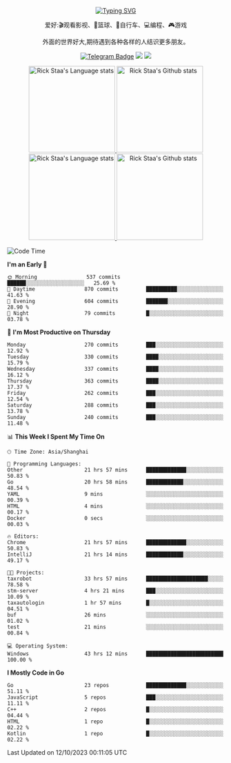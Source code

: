 <div align="center"> 

[![Typing SVG](https://readme-typing-svg.herokuapp.com?size=25&duration=2500&color=eeeeee&vCenter=true&width=200&height=40&lines=Hi+there+%F0%9F%91%8B%F0%9F%8F%BB;I'm+DanBai)](https://git.io/typing-svg)

爱好:🎬观看影视、🏀篮球、🚴自行车、💻编程、🎮游戏

外面的世界好大,期待遇到各种各样的人结识更多朋友。

[![Telegram Badge](https://img.shields.io/badge/-Telegram-blue?style=flat&logo=Telegram&logoColor=white)](https://t.me/danbai9420) 
[![](https://img.shields.io/badge/-Blog-brightgreen?style=flat&logo=Blogger&logoColor=white)](https://p00q.cn)
[![](https://img.shields.io/badge/-Email-red?style=flat&logo=Mail.Ru&logoColor=white)](mailto:danbai@88.com)
</div>

<!-- Light Mode -->
<div align="center"> 
<a href="https://github.com/anuraghazra/github-readme-stats#gh-light-mode-only">
<img height=200 src="https://github-readme-stats.vercel.app/api/top-langs/?username=danbai225&layout=compact&langs_count=10&hide_border=1&role=OWNER,COLLABORATOR#gh-light-mode-only" alt="Rick Staa's Language stats" />
</a>
<a href="https://github.com/anuraghazra/github-readme-stats#gh-light-mode-only">
<img height=200 src="https://github-readme-stats.vercel.app/api?username=danbai225&show_icons=true&count_private=true&line_height=28&hide_border=1&include_all_commits=true&card_width=450&role=OWNER,COLLABORATOR&exclude_repo=github-readme-stats#gh-light-mode-only" alt="Rick Staa's Github stats" />
</a>
</div>

<!-- Dark Mode -->
<div align="center"> 
<a href="https://github.com/anuraghazra/github-readme-stats#gh-dark-mode-only">
<img height=200 src="https://github-readme-stats.vercel.app/api/top-langs/?username=danbai225&layout=compact&langs_count=10&hide_border=1&role=OWNER,COLLABORATOR&theme=github_dark#gh-dark-mode-only" alt="Rick Staa's Language stats" />
</a>
<a href="https://github.com/anuraghazra/github-readme-stats#gh-dark-mode-only">
<img height=200 src="https://github-readme-stats.vercel.app/api?username=danbai225&show_icons=true&count_private=true&line_height=28&hide_border=1&include_all_commits=true&card_width=450&role=OWNER,COLLABORATOR&exclude_repo=github-readme-stats&theme=github_dark#gh-dark-mode-only" alt="Rick Staa's Github stats" />
</a>
</div>

<!--START_SECTION:waka-->
![Code Time](http://img.shields.io/badge/Code%20Time-1%2C248%20hrs%2032%20mins-blue)

**I'm an Early 🐤** 

```text
🌞 Morning                537 commits         ██████░░░░░░░░░░░░░░░░░░░   25.69 % 
🌆 Daytime                870 commits         ██████████░░░░░░░░░░░░░░░   41.63 % 
🌃 Evening                604 commits         ███████░░░░░░░░░░░░░░░░░░   28.90 % 
🌙 Night                  79 commits          █░░░░░░░░░░░░░░░░░░░░░░░░   03.78 % 
```
📅 **I'm Most Productive on Thursday** 

```text
Monday                   270 commits         ███░░░░░░░░░░░░░░░░░░░░░░   12.92 % 
Tuesday                  330 commits         ████░░░░░░░░░░░░░░░░░░░░░   15.79 % 
Wednesday                337 commits         ████░░░░░░░░░░░░░░░░░░░░░   16.12 % 
Thursday                 363 commits         ████░░░░░░░░░░░░░░░░░░░░░   17.37 % 
Friday                   262 commits         ███░░░░░░░░░░░░░░░░░░░░░░   12.54 % 
Saturday                 288 commits         ███░░░░░░░░░░░░░░░░░░░░░░   13.78 % 
Sunday                   240 commits         ███░░░░░░░░░░░░░░░░░░░░░░   11.48 % 
```


📊 **This Week I Spent My Time On** 

```text
🕑︎ Time Zone: Asia/Shanghai

💬 Programming Languages: 
Other                    21 hrs 57 mins      █████████████░░░░░░░░░░░░   50.83 % 
Go                       20 hrs 58 mins      ████████████░░░░░░░░░░░░░   48.54 % 
YAML                     9 mins              ░░░░░░░░░░░░░░░░░░░░░░░░░   00.39 % 
HTML                     4 mins              ░░░░░░░░░░░░░░░░░░░░░░░░░   00.17 % 
Docker                   0 secs              ░░░░░░░░░░░░░░░░░░░░░░░░░   00.03 % 

🔥 Editors: 
Chrome                   21 hrs 57 mins      █████████████░░░░░░░░░░░░   50.83 % 
IntelliJ                 21 hrs 14 mins      ████████████░░░░░░░░░░░░░   49.17 % 

🐱‍💻 Projects: 
taxrobot                 33 hrs 57 mins      ████████████████████░░░░░   78.58 % 
stm-server               4 hrs 21 mins       ███░░░░░░░░░░░░░░░░░░░░░░   10.09 % 
taxautologin             1 hr 57 mins        █░░░░░░░░░░░░░░░░░░░░░░░░   04.51 % 
buf                      26 mins             ░░░░░░░░░░░░░░░░░░░░░░░░░   01.02 % 
test                     21 mins             ░░░░░░░░░░░░░░░░░░░░░░░░░   00.84 % 

💻 Operating System: 
Windows                  43 hrs 12 mins      █████████████████████████   100.00 % 
```

**I Mostly Code in Go** 

```text
Go                       23 repos            █████████████░░░░░░░░░░░░   51.11 % 
JavaScript               5 repos             ███░░░░░░░░░░░░░░░░░░░░░░   11.11 % 
C++                      2 repos             █░░░░░░░░░░░░░░░░░░░░░░░░   04.44 % 
HTML                     1 repo              █░░░░░░░░░░░░░░░░░░░░░░░░   02.22 % 
Kotlin                   1 repo              █░░░░░░░░░░░░░░░░░░░░░░░░   02.22 % 
```




 Last Updated on 12/10/2023 00:11:05 UTC
<!--END_SECTION:waka-->
